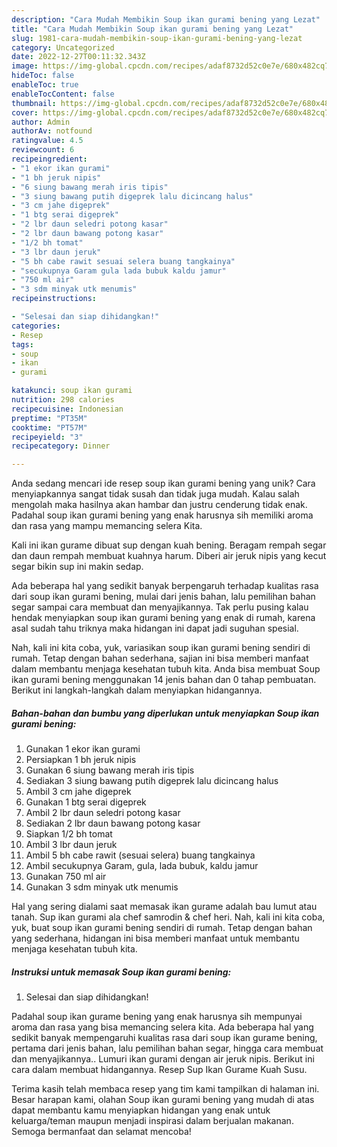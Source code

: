 ```yaml
---
description: "Cara Mudah Membikin Soup ikan gurami bening yang Lezat"
title: "Cara Mudah Membikin Soup ikan gurami bening yang Lezat"
slug: 1981-cara-mudah-membikin-soup-ikan-gurami-bening-yang-lezat
category: Uncategorized
date: 2022-12-27T00:11:32.343Z
image: https://img-global.cpcdn.com/recipes/adaf8732d52c0e7e/680x482cq70/soup-ikan-gurami-bening-foto-resep-utama.jpg
hideToc: false
enableToc: true
enableTocContent: false
thumbnail: https://img-global.cpcdn.com/recipes/adaf8732d52c0e7e/680x482cq70/soup-ikan-gurami-bening-foto-resep-utama.jpg
cover: https://img-global.cpcdn.com/recipes/adaf8732d52c0e7e/680x482cq70/soup-ikan-gurami-bening-foto-resep-utama.jpg
author: Admin
authorAv: notfound
ratingvalue: 4.5
reviewcount: 6
recipeingredient:
- "1 ekor ikan gurami"
- "1 bh jeruk nipis"
- "6 siung bawang merah iris tipis"
- "3 siung bawang putih digeprek lalu dicincang halus"
- "3 cm jahe digeprek"
- "1 btg serai digeprek"
- "2 lbr daun seledri potong kasar"
- "2 lbr daun bawang potong kasar"
- "1/2 bh tomat"
- "3 lbr daun jeruk"
- "5 bh cabe rawit sesuai selera buang tangkainya"
- "secukupnya Garam gula lada bubuk kaldu jamur"
- "750 ml air"
- "3 sdm minyak utk menumis"
recipeinstructions:

- "Selesai dan siap dihidangkan!"
categories:
- Resep
tags:
- soup
- ikan
- gurami

katakunci: soup ikan gurami 
nutrition: 298 calories
recipecuisine: Indonesian
preptime: "PT35M"
cooktime: "PT57M"
recipeyield: "3"
recipecategory: Dinner

---
```





Anda sedang mencari ide resep soup ikan gurami bening yang unik? Cara menyiapkannya sangat tidak susah dan tidak juga mudah. Kalau salah mengolah maka hasilnya akan hambar dan justru cenderung tidak enak. Padahal soup ikan gurami bening yang enak harusnya sih memiliki aroma dan rasa yang mampu memancing selera Kita.





Kali ini ikan gurame dibuat sup dengan kuah bening. Beragam rempah segar dan daun rempah membuat kuahnya harum. Diberi air jeruk nipis yang kecut segar bikin sup ini makin sedap.

Ada beberapa hal yang sedikit banyak berpengaruh terhadap kualitas rasa dari soup ikan gurami bening, mulai dari jenis bahan, lalu pemilihan bahan segar sampai cara membuat dan menyajikannya. Tak perlu pusing kalau hendak menyiapkan soup ikan gurami bening yang enak di rumah, karena asal sudah tahu triknya maka hidangan ini dapat jadi suguhan spesial.






Nah, kali ini kita coba, yuk, variasikan soup ikan gurami bening sendiri di rumah. Tetap dengan bahan sederhana, sajian ini bisa memberi manfaat dalam membantu menjaga kesehatan tubuh kita. Anda bisa membuat Soup ikan gurami bening menggunakan 14 jenis bahan dan 0 tahap pembuatan. Berikut ini langkah-langkah dalam menyiapkan hidangannya.

<!--inarticleads1-->

##### Bahan-bahan dan bumbu yang diperlukan untuk menyiapkan Soup ikan gurami bening:

1. Gunakan 1 ekor ikan gurami
1. Persiapkan 1 bh jeruk nipis
1. Gunakan 6 siung bawang merah iris tipis
1. Sediakan 3 siung bawang putih digeprek lalu dicincang halus
1. Ambil 3 cm jahe digeprek
1. Gunakan 1 btg serai digeprek
1. Ambil 2 lbr daun seledri potong kasar
1. Sediakan 2 lbr daun bawang potong kasar
1. Siapkan 1/2 bh tomat
1. Ambil 3 lbr daun jeruk
1. Ambil 5 bh cabe rawit (sesuai selera) buang tangkainya
1. Ambil secukupnya Garam, gula, lada bubuk, kaldu jamur
1. Gunakan 750 ml air
1. Gunakan 3 sdm minyak utk menumis


Hal yang sering dialami saat memasak ikan gurame adalah bau lumut atau tanah. Sup ikan gurami ala chef samrodin &amp; chef heri. Nah, kali ini kita coba, yuk, buat soup ikan gurami bening sendiri di rumah. Tetap dengan bahan yang sederhana, hidangan ini bisa memberi manfaat untuk membantu menjaga kesehatan tubuh kita. 

<!--inarticleads2-->

##### Instruksi untuk memasak Soup ikan gurami bening:


1. Selesai dan siap dihidangkan!

Padahal soup ikan gurame bening yang enak harusnya sih mempunyai aroma dan rasa yang bisa memancing selera kita. Ada beberapa hal yang sedikit banyak mempengaruhi kualitas rasa dari soup ikan gurame bening, pertama dari jenis bahan, lalu pemilihan bahan segar, hingga cara membuat dan menyajikannya.. Lumuri ikan gurami dengan air jeruk nipis. Berikut ini cara dalam membuat hidangannya. Resep Sup Ikan Gurame Kuah Susu. 

Terima kasih telah membaca resep yang tim kami tampilkan di halaman ini. Besar harapan kami, olahan Soup ikan gurami bening yang mudah di atas dapat membantu kamu menyiapkan hidangan yang enak untuk keluarga/teman maupun menjadi inspirasi dalam berjualan makanan. Semoga bermanfaat dan selamat mencoba!
